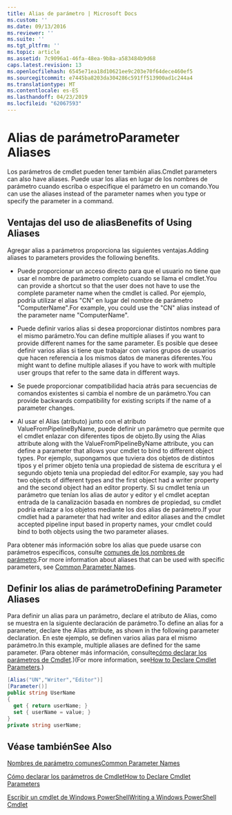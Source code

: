 ```yaml
---
title: Alias de parámetro | Microsoft Docs
ms.custom: ''
ms.date: 09/13/2016
ms.reviewer: ''
ms.suite: ''
ms.tgt_pltfrm: ''
ms.topic: article
ms.assetid: 7c9096a1-46fa-48ea-9b8a-a583484b9d68
caps.latest.revision: 13
ms.openlocfilehash: 6545e71ea18d10621ee9c203e70f64dece460ef5
ms.sourcegitcommit: e7445ba8203da304286c591ff513900ad1c244a4
ms.translationtype: MT
ms.contentlocale: es-ES
ms.lasthandoff: 04/23/2019
ms.locfileid: "62067593"
---
```

# <a name="parameter-aliases"></a><span data-ttu-id="31668-102">Alias de parámetro</span><span class="sxs-lookup"><span data-stu-id="31668-102">Parameter Aliases</span></span>

<span data-ttu-id="31668-103">Los parámetros de cmdlet pueden tener también alias.</span><span class="sxs-lookup"><span data-stu-id="31668-103">Cmdlet parameters can also have aliases.</span></span> <span data-ttu-id="31668-104">Puede usar los alias en lugar de los nombres de parámetro cuando escriba o especifique el parámetro en un comando.</span><span class="sxs-lookup"><span data-stu-id="31668-104">You can use the aliases instead of the parameter names when you type or specify the parameter in a command.</span></span>

## <a name="benefits-of-using-aliases"></a><span data-ttu-id="31668-105">Ventajas del uso de alias</span><span class="sxs-lookup"><span data-stu-id="31668-105">Benefits of Using Aliases</span></span>

<span data-ttu-id="31668-106">Agregar alias a parámetros proporciona las siguientes ventajas.</span><span class="sxs-lookup"><span data-stu-id="31668-106">Adding aliases to parameters provides the following benefits.</span></span>

- <span data-ttu-id="31668-107">Puede proporcionar un acceso directo para que el usuario no tiene que usar el nombre de parámetro completo cuando se llama el cmdlet.</span><span class="sxs-lookup"><span data-stu-id="31668-107">You can provide a shortcut so that the user does not have to use the complete parameter name when the cmdlet is called.</span></span> <span data-ttu-id="31668-108">Por ejemplo, podría utilizar el alias "CN" en lugar del nombre de parámetro "ComputerName".</span><span class="sxs-lookup"><span data-stu-id="31668-108">For example, you could use the "CN" alias instead of the parameter name "ComputerName".</span></span>

- <span data-ttu-id="31668-109">Puede definir varios alias si desea proporcionar distintos nombres para el mismo parámetro.</span><span class="sxs-lookup"><span data-stu-id="31668-109">You can define multiple aliases if you want to provide different names for the same parameter.</span></span> <span data-ttu-id="31668-110">Es posible que desee definir varios alias si tiene que trabajar con varios grupos de usuarios que hacen referencia a los mismos datos de maneras diferentes.</span><span class="sxs-lookup"><span data-stu-id="31668-110">You might want to define multiple aliases if you have to work with multiple user groups that refer to the same data in different ways.</span></span>

- <span data-ttu-id="31668-111">Se puede proporcionar compatibilidad hacia atrás para secuencias de comandos existentes si cambia el nombre de un parámetro.</span><span class="sxs-lookup"><span data-stu-id="31668-111">You can provide backwards compatibility for existing scripts if the name of a parameter changes.</span></span>

- <span data-ttu-id="31668-112">Al usar el Alias (atributo) junto con el atributo ValueFromPipelineByName, puede definir un parámetro que permite que el cmdlet enlazar con diferentes tipos de objeto.</span><span class="sxs-lookup"><span data-stu-id="31668-112">By using the Alias attribute along with the ValueFromPipelineByName attribute, you can define a parameter that allows your cmdlet to bind to different object types.</span></span> <span data-ttu-id="31668-113">Por ejemplo, supongamos que tuviera dos objetos de distintos tipos y el primer objeto tenía una propiedad de sistema de escritura y el segundo objeto tenía una propiedad del editor.</span><span class="sxs-lookup"><span data-stu-id="31668-113">For example, say you had two objects of different types and the first object had a writer property and the second object had an editor property.</span></span> <span data-ttu-id="31668-114">Si su cmdlet tenía un parámetro que tenían los alias de autor y editor y el cmdlet aceptan entrada de la canalización basada en nombres de propiedad, su cmdlet podría enlazar a los objetos mediante los dos alias de parámetro.</span><span class="sxs-lookup"><span data-stu-id="31668-114">If your cmdlet had a parameter that had writer and editor aliases and the cmdlet accepted pipeline input based in property names, your cmdlet could bind to both objects using the two parameter aliases.</span></span>

<span data-ttu-id="31668-115">Para obtener más información sobre los alias que puede usarse con parámetros específicos, consulte [comunes de los nombres de parámetro](./common-parameter-names.md).</span><span class="sxs-lookup"><span data-stu-id="31668-115">For more information about aliases that can be used with specific parameters, see [Common Parameter Names](./common-parameter-names.md).</span></span>

## <a name="defining-parameter-aliases"></a><span data-ttu-id="31668-116">Definir los alias de parámetro</span><span class="sxs-lookup"><span data-stu-id="31668-116">Defining Parameter Aliases</span></span>

<span data-ttu-id="31668-117">Para definir un alias para un parámetro, declare el atributo de Alias, como se muestra en la siguiente declaración de parámetro.</span><span class="sxs-lookup"><span data-stu-id="31668-117">To define an alias for a parameter, declare the Alias attribute, as shown in the following parameter declaration.</span></span> <span data-ttu-id="31668-118">En este ejemplo, se definen varios alias para el mismo parámetro.</span><span class="sxs-lookup"><span data-stu-id="31668-118">In this example, multiple aliases are defined for the same parameter.</span></span> <span data-ttu-id="31668-119">(Para obtener más información, consulte[cómo declarar los parámetros de Cmdlet](./how-to-declare-cmdlet-parameters.md).)</span><span class="sxs-lookup"><span data-stu-id="31668-119">(For more information, see[How to Declare Cmdlet Parameters](./how-to-declare-cmdlet-parameters.md).)</span></span>

```csharp
[Alias("UN","Writer","Editor")]
[Parameter()]
public string UserName
{
  get { return userName; }
  set { userName = value; }
}
private string userName;
```

## <a name="see-also"></a><span data-ttu-id="31668-120">Véase también</span><span class="sxs-lookup"><span data-stu-id="31668-120">See Also</span></span>

[<span data-ttu-id="31668-121">Nombres de parámetro comunes</span><span class="sxs-lookup"><span data-stu-id="31668-121">Common Parameter Names</span></span>](./common-parameter-names.md)

[<span data-ttu-id="31668-122">Cómo declarar los parámetros de Cmdlet</span><span class="sxs-lookup"><span data-stu-id="31668-122">How to Declare Cmdlet Parameters</span></span>](./how-to-declare-cmdlet-parameters.md)

[<span data-ttu-id="31668-123">Escribir un cmdlet de Windows PowerShell</span><span class="sxs-lookup"><span data-stu-id="31668-123">Writing a Windows PowerShell Cmdlet</span></span>](./writing-a-windows-powershell-cmdlet.md)
